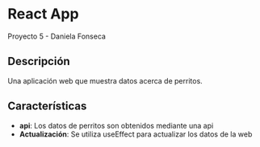 # React App

Proyecto 5 - Daniela Fonseca

## Descripción

Una aplicación web que muestra datos acerca de perritos.

## Características

- **api**: Los datos de perritos son obtenidos mediante una api 
- **Actualización**: Se utiliza useEffect para actualizar los datos de la web